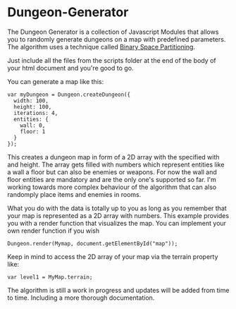 # Dungeon-Generator

The Dungeon Generator is a collection of Javascript Modules that allows you to randomly generate dungeons on a map with predefined parameters. The algorithm uses a technique called [Binary Space Partitioning](https://en.wikipedia.org/wiki/Binary_space_partitioning).

Just include all the files from the scripts folder at the end of the body of your html document and you're good to go.

You can generate a map like this: 
```
var myDungeon = Dungeon.createDungeon({
  width: 100,
  height: 100,
  iterations: 4,
  entities: {
    wall: 0,
    floor: 1
  }
});
```
This creates a dungeon map in form of a 2D array with the specified with and height.
The array gets filled with numbers which represent entities like a wall a floor but can also be enemies or weapons.
For now the wall and floor entities are mandatory and are the only one's supported so far. I'm working towards more complex behaviour of the algorithm that can also randomply place items and enemies in rooms.

What you do with the data is totally up to you as long as you remember that your map is represented as a 2D array with numbers.
This example provides you with a render function that visualizes the map. You can implement your own render function if you wish

```
Dungeon.render(Mymap, document.getElementById("map"));
```
Keep in mind to access the 2D array of your map via the terrain property like: 
```
var level1 = MyMap.terrain;
```

The algorithm is still a work in progress and updates will be added from time to time. Including a more thorough documentation.
